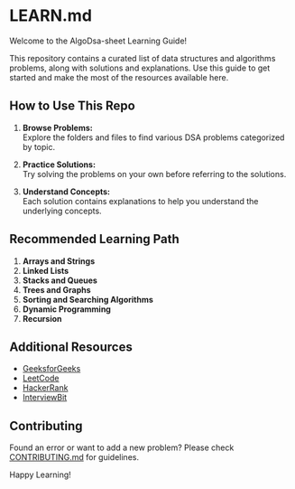 # LEARN.md

Welcome to the AlgoDsa-sheet Learning Guide!

This repository contains a curated list of data structures and algorithms problems, along with solutions and explanations. Use this guide to get started and make the most of the resources available here.

## How to Use This Repo

1. **Browse Problems:**  
   Explore the folders and files to find various DSA problems categorized by topic.

2. **Practice Solutions:**  
   Try solving the problems on your own before referring to the solutions.

3. **Understand Concepts:**  
   Each solution contains explanations to help you understand the underlying concepts.

## Recommended Learning Path

1. **Arrays and Strings**
2. **Linked Lists**
3. **Stacks and Queues**
4. **Trees and Graphs**
5. **Sorting and Searching Algorithms**
6. **Dynamic Programming**
7. **Recursion**

## Additional Resources

- [GeeksforGeeks](https://www.geeksforgeeks.org/)
- [LeetCode](https://leetcode.com/)
- [HackerRank](https://www.hackerrank.com/domains/tutorials/10-days-of-javascript)
- [InterviewBit](https://www.interviewbit.com/)

## Contributing

Found an error or want to add a new problem? Please check [CONTRIBUTING.md](./CONTRIBUTING.md) for guidelines.

Happy Learning!
